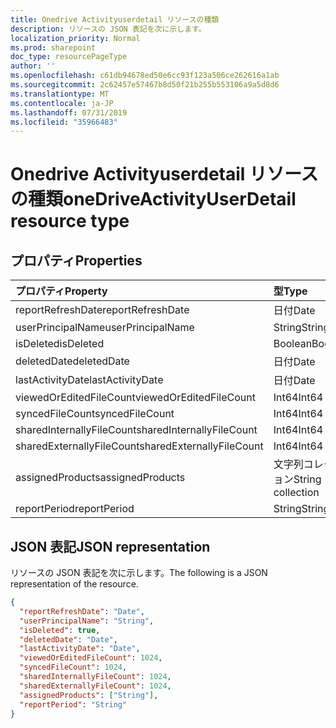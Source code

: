 ```yaml
---
title: Onedrive Activityuserdetail リソースの種類
description: リソースの JSON 表記を次に示します。
localization_priority: Normal
ms.prod: sharepoint
doc_type: resourcePageType
author: ''
ms.openlocfilehash: c61db94678ed50e6cc93f123a506ce262616a1ab
ms.sourcegitcommit: 2c62457e57467b8d50f21b255b553106a9a5d8d6
ms.translationtype: MT
ms.contentlocale: ja-JP
ms.lasthandoff: 07/31/2019
ms.locfileid: "35966483"
---
```

# <a name="onedriveactivityuserdetail-resource-type"></a><span data-ttu-id="ce2a5-103">Onedrive Activityuserdetail リソースの種類</span><span class="sxs-lookup"><span data-stu-id="ce2a5-103">oneDriveActivityUserDetail resource type</span></span>

## <a name="properties"></a><span data-ttu-id="ce2a5-104">プロパティ</span><span class="sxs-lookup"><span data-stu-id="ce2a5-104">Properties</span></span>

| <span data-ttu-id="ce2a5-105">プロパティ</span><span class="sxs-lookup"><span data-stu-id="ce2a5-105">Property</span></span>                  | <span data-ttu-id="ce2a5-106">型</span><span class="sxs-lookup"><span data-stu-id="ce2a5-106">Type</span></span>              |
| :------------------------ | :---------------- |
| <span data-ttu-id="ce2a5-107">reportRefreshDate</span><span class="sxs-lookup"><span data-stu-id="ce2a5-107">reportRefreshDate</span></span>         | <span data-ttu-id="ce2a5-108">日付</span><span class="sxs-lookup"><span data-stu-id="ce2a5-108">Date</span></span>              |
| <span data-ttu-id="ce2a5-109">userPrincipalName</span><span class="sxs-lookup"><span data-stu-id="ce2a5-109">userPrincipalName</span></span>         | <span data-ttu-id="ce2a5-110">String</span><span class="sxs-lookup"><span data-stu-id="ce2a5-110">String</span></span>            |
| <span data-ttu-id="ce2a5-111">isDeleted</span><span class="sxs-lookup"><span data-stu-id="ce2a5-111">isDeleted</span></span>                 | <span data-ttu-id="ce2a5-112">Boolean</span><span class="sxs-lookup"><span data-stu-id="ce2a5-112">Boolean</span></span>           |
| <span data-ttu-id="ce2a5-113">deletedDate</span><span class="sxs-lookup"><span data-stu-id="ce2a5-113">deletedDate</span></span>               | <span data-ttu-id="ce2a5-114">日付</span><span class="sxs-lookup"><span data-stu-id="ce2a5-114">Date</span></span>              |
| <span data-ttu-id="ce2a5-115">lastActivityDate</span><span class="sxs-lookup"><span data-stu-id="ce2a5-115">lastActivityDate</span></span>          | <span data-ttu-id="ce2a5-116">日付</span><span class="sxs-lookup"><span data-stu-id="ce2a5-116">Date</span></span>              |
| <span data-ttu-id="ce2a5-117">viewedOrEditedFileCount</span><span class="sxs-lookup"><span data-stu-id="ce2a5-117">viewedOrEditedFileCount</span></span>   | <span data-ttu-id="ce2a5-118">Int64</span><span class="sxs-lookup"><span data-stu-id="ce2a5-118">Int64</span></span>             |
| <span data-ttu-id="ce2a5-119">syncedFileCount</span><span class="sxs-lookup"><span data-stu-id="ce2a5-119">syncedFileCount</span></span>           | <span data-ttu-id="ce2a5-120">Int64</span><span class="sxs-lookup"><span data-stu-id="ce2a5-120">Int64</span></span>             |
| <span data-ttu-id="ce2a5-121">sharedInternallyFileCount</span><span class="sxs-lookup"><span data-stu-id="ce2a5-121">sharedInternallyFileCount</span></span> | <span data-ttu-id="ce2a5-122">Int64</span><span class="sxs-lookup"><span data-stu-id="ce2a5-122">Int64</span></span>             |
| <span data-ttu-id="ce2a5-123">sharedExternallyFileCount</span><span class="sxs-lookup"><span data-stu-id="ce2a5-123">sharedExternallyFileCount</span></span> | <span data-ttu-id="ce2a5-124">Int64</span><span class="sxs-lookup"><span data-stu-id="ce2a5-124">Int64</span></span>             |
| <span data-ttu-id="ce2a5-125">assignedProducts</span><span class="sxs-lookup"><span data-stu-id="ce2a5-125">assignedProducts</span></span>          | <span data-ttu-id="ce2a5-126">文字列コレクション</span><span class="sxs-lookup"><span data-stu-id="ce2a5-126">String collection</span></span> |
| <span data-ttu-id="ce2a5-127">reportPeriod</span><span class="sxs-lookup"><span data-stu-id="ce2a5-127">reportPeriod</span></span>              | <span data-ttu-id="ce2a5-128">String</span><span class="sxs-lookup"><span data-stu-id="ce2a5-128">String</span></span>            |

## <a name="json-representation"></a><span data-ttu-id="ce2a5-129">JSON 表記</span><span class="sxs-lookup"><span data-stu-id="ce2a5-129">JSON representation</span></span>

<span data-ttu-id="ce2a5-130">リソースの JSON 表記を次に示します。</span><span class="sxs-lookup"><span data-stu-id="ce2a5-130">The following is a JSON representation of the resource.</span></span>

<!-- {
  "blockType": "resource",
  "@odata.type": "microsoft.graph.oneDriveActivityUserDetail"
} -->

```json
{
  "reportRefreshDate": "Date", 
  "userPrincipalName": "String", 
  "isDeleted": true, 
  "deletedDate": "Date", 
  "lastActivityDate": "Date", 
  "viewedOrEditedFileCount": 1024, 
  "syncedFileCount": 1024, 
  "sharedInternallyFileCount": 1024, 
  "sharedExternallyFileCount": 1024, 
  "assignedProducts": ["String"], 
  "reportPeriod": "String"
}
```
